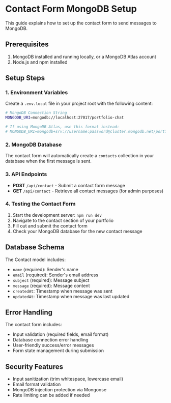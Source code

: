 # Contact Form MongoDB Setup

This guide explains how to set up the contact form to send messages to MongoDB.

## Prerequisites

1. MongoDB installed and running locally, or a MongoDB Atlas account
2. Node.js and npm installed

## Setup Steps

### 1. Environment Variables

Create a `.env.local` file in your project root with the following content:

```bash
# MongoDB Connection String
MONGODB_URI=mongodb://localhost:27017/portfolio-chat

# If using MongoDB Atlas, use this format instead:
# MONGODB_URI=mongodb+srv://username:password@cluster.mongodb.net/portfolio-chat
```

### 2. MongoDB Database

The contact form will automatically create a `contacts` collection in your database when the first message is sent.

### 3. API Endpoints

- **POST** `/api/contact` - Submit a contact form message
- **GET** `/api/contact` - Retrieve all contact messages (for admin purposes)

### 4. Testing the Contact Form

1. Start the development server: `npm run dev`
2. Navigate to the contact section of your portfolio
3. Fill out and submit the contact form
4. Check your MongoDB database for the new contact message

## Database Schema

The Contact model includes:
- `name` (required): Sender's name
- `email` (required): Sender's email address
- `subject` (required): Message subject
- `message` (required): Message content
- `createdAt`: Timestamp when message was sent
- `updatedAt`: Timestamp when message was last updated

## Error Handling

The contact form includes:
- Input validation (required fields, email format)
- Database connection error handling
- User-friendly success/error messages
- Form state management during submission

## Security Features

- Input sanitization (trim whitespace, lowercase email)
- Email format validation
- MongoDB injection protection via Mongoose
- Rate limiting can be added if needed
